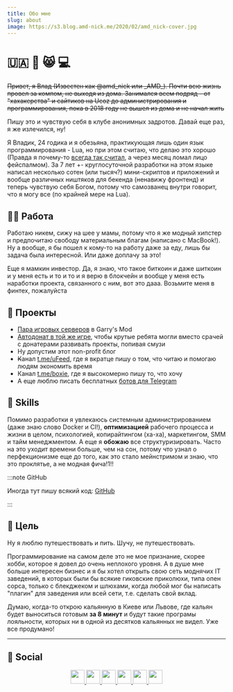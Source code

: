 ```yaml
---
title: Обо мне
slug: about
image: https://s3.blog.amd-nick.me/2020/02/amd_nick-cover.jpg
---
```



# 🇺🇦 👹 😸 💻

~~Привет, я Влад (Известен как @amd\_nick или \_AMD\_). Почти всю жизнь провел за компом, не выходя из дома. Занимался всем подряд - от "хахакерства" и сайтиков на Ucoz до администрирования и программирования, пока в 2018 году не вышел из дома и не начал жить~~

Пишу это и чувствую себя в клубе анонимных задротов. Давай еще раз, я же излечился, ну!

Я Владик, 24 годика и я обезьяна, практикующая лишь один язык программирования - Lua, но при этом считаю, что делаю это хорошо (Правда я почему-то [всегда так считал](https://t.me/boxie/146), а через месяц ломал лицо фейспалмом). За 7 лет +- круглосуточной разработки на этом языке написал несколько сотен (или тысяч?) мини-скриптов и приложений и вообще различных ништяков для бекенда (ненавижу фронтенд) и теперь чувствую себя Богом, потому что самозванец внутри говорит, что я могу все (по крайней мере на Lua).

## 👋💦 Работа

Работаю никем, сижу на шее у мамы, потому что я же модный хипстер и предпочитаю свободу материальным благам (написано с MacBook!). Ну а вообще, я бы пошел к кому-то на работу даже за еду, лишь бы задача была интересной. Или даже доплачу за это!

Еще я мамкин инвестор. Да, я знаю, что такое биткоин и даже шиткоин и у меня есть и то и то и я верю в блокчейн и вообще у меня есть наработки проекта, связанного с ним, вот это дааа. Возьмите меня в финтех, пожалуйста

## 🤡 Проекты

- [Пара игровых серверов](https://vk.com/trigonim) в Garry's Mod
- [Автодонат в той же игре](kak-mi-delali-avtodonat-dlya-garrys-mod), чтобы крутые ребята могли вместо срачей с донатерами развивать проекты, попивая смузи
- Ну допустим этот non-profit блог
- ~~К~~анал [t.me/uFeed](https://t.me/uFeed), где я вкратце пишу о том, что читаю и помогаю людям экономить время
- Канал [t.me/boxie](https://t.me/boxie), где я высокомерно пишу то, что хочу
- А еще люблю писать бесплатных [ботов для Telegram](/docs/telegram/bots)

## 🤬 Skills

Помимо разработки я увлекаюсь системным администрированием (даже знаю слово Docker и CI!), **оптимизацией** рабочего процесса и жизни в целом, психологией, копирайтингом (ха-ха), маркетингом, SMM и тайм менеджментом. А еще я **обожаю** все структуризировать. Часто на это уходит времени больше, чем на сон, потому что узнал о перфекционизме еще до того, как это стало мейнстримом и знаю, что это проклятье, а не модная фича!1!!

:::note GitHub

Иногда тут пишу всякий код: [GitHub](https://github.com/AMD-NICK)

:::

## 🍺 Цель

Ну я люблю путешествовать и пить. Шучу, не путешествовать.

Программирование на самом деле это не мое признание, скорее хобби, которое я довел до очень неплохого уровня. А в душе мне больше интересен бизнес и я бы хотел открыть свою сеть моднячих IT заведений, в которых были бы всякие гиковские приколюхи, типа опен сорса, только с блекджеком и шлюхами, когда любой мог бы написать "плагин" для заведения или всей сети, т.е. сделать свой вклад.

Думаю, когда-то открою кальянную в Киеве или Львове, где кальян будет выноситься готовым **за 8 минут** и будут такие програмы лояльности, которых ни в одной из десятков кальянных не видел. Уже все продумано!

* * *

## 📣 Social

<p align="center">
	<a href="https://t.me/amd_nick">
  		<img width='32' src="https://i.imgur.com/wtCPYQy.png">
	</a>
	<a href="https://instagram.com/amd_nick">
  		<img width='32' src="https://i.imgur.com/M6yBwxS.png">
	</a>
	<a href="https://steamcommunity.com/profiles/76561198071463189">
  		<img width='32' src="https://i.imgur.com/UqlUsxD.png">
	</a>
	<a href="https://twitter.com/amd_nick">
  		<img width='32' src="https://i.imgur.com/iYkheW1.png">
	</a>
	<a href="https://vk.me/amd_nick">
  		<img width='32' src="https://i.imgur.com/XvsHnlT.png">
	</a>
	<a href="https://www.youtube.com/user/AMDMin">
  		<img width='32' src="https://i.imgur.com/1KMjig9.png">
	</a>
</p>
<!--
- [YouTube](https://www.youtube.com/user/AMDMin) | [KinoPoisk](https://mykp.ru/amd) | [Nickname](https://nick-name.ru/nickname/amd)
 -->
